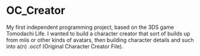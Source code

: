 # OC_Creator
My first independent programming project, based on the 3DS game Tomodachi Life. I wanted to build a character creator that sort of builds up from miis or other kinds of avatars, then building character details and such into a(n) .occf (Original Character Creator File).
